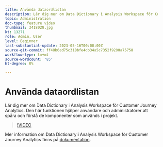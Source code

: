 ```yaml
---
title: Använda dataordlistan
description: Lär dig mer om Data Dictionary i Analysis Workspace för Customer Journey Analytics. Den här funktionen hjälper användare och administratörer att spåra och förstå de komponenter som används i projekt. 
topic: Administration
doc-type: feature video
thumbnail: 3418028.jpg
kt: 13271
role: Admin, User
level: Beginner
last-substantial-update: 2023-05-16T00:00:00Z
source-git-commit: ff48b6ed75c318bfe4db34a5c7352f9200a75758
workflow-type: tm+mt
source-wordcount: '85'
ht-degree: 0%

---
```


# Använda dataordlistan

Lär dig mer om Data Dictionary i Analysis Workspace för Customer Journey Analytics. Den här funktionen hjälper användare och administratörer att spåra och förstå de komponenter som används i projekt. 

>[!VIDEO](https://video.tv.adobe.com/v/3418028/?quality=12&learn=on)

Mer information om Data Dictionary i Analysis Workspace för Customer Journey Analytics finns på [dokumentation](https://experienceleague.adobe.com/docs/analytics-platform/using/cja-components/data-dictionary/data-dictionary-overview.html).
